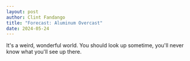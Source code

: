 ```yaml
---
layout: post
author: Clint Fandango
title: "Forecast: Aluminum Overcast"
date: 2024-05-24
---
```


It's a weird, wonderful world. You should look up sometime, you'll never know what you'll see up there. 
